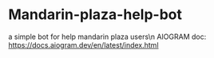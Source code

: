 # Mandarin-plaza-help-bot
a simple bot for help mandarin plaza users\n
AIOGRAM doc: https://docs.aiogram.dev/en/latest/index.html
